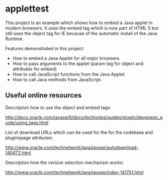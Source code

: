 applettest
==========

This project is an example which shows how to embed a Java applet in modern
browsers.  It uses the embed tag which is now part of HTML 5 but still uses
the object tag for IE because of the automatic install of the Java Runtime.

Features demonstrated in this project:

* How to embed a Java Applet for all major browsers.
* How to pass arguments to the applet (param tag for object and
  attributes for embed)
* How to call JavaScript functions from the Java Applet.
* How to call Java methods from JavaScript.


Useful online resources
-----------------------

Description how to use the object and embed tags:

http://docs.oracle.com/javase/6/docs/technotes/guides/plugin/developer_guide/using_tags.html

List of download URLs which can be used for the for the codebase and pluginspage attributes:

http://www.oracle.com/technetwork/java/javase/autodownload-140472.html

Description how the version selection mechanism works:

http://www.oracle.com/technetwork/java/javase/index-141751.html
